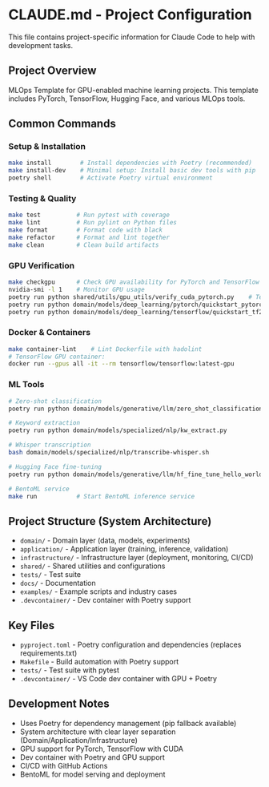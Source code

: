 # CLAUDE.md - Project Configuration

This file contains project-specific information for Claude Code to help with development tasks.

## Project Overview
MLOps Template for GPU-enabled machine learning projects. This template includes PyTorch, TensorFlow, Hugging Face, and various MLOps tools.

## Common Commands

### Setup & Installation
```bash
make install        # Install dependencies with Poetry (recommended)
make install-dev    # Minimal setup: Install basic dev tools with pip
poetry shell        # Activate Poetry virtual environment
```

### Testing & Quality
```bash
make test          # Run pytest with coverage
make lint          # Run pylint on Python files
make format        # Format code with black
make refactor      # Format and lint together
make clean         # Clean build artifacts
```

### GPU Verification
```bash
make checkgpu      # Check GPU availability for PyTorch and TensorFlow
nvidia-smi -l 1    # Monitor GPU usage
poetry run python shared/utils/gpu_utils/verify_cuda_pytorch.py    # Test PyTorch CUDA
poetry run python domain/models/deep_learning/pytorch/quickstart_pytorch.py     # PyTorch training test
poetry run python domain/models/deep_learning/tensorflow/quickstart_tf2.py         # TensorFlow training test
```

### Docker & Containers
```bash
make container-lint    # Lint Dockerfile with hadolint
# TensorFlow GPU container:
docker run --gpus all -it --rm tensorflow/tensorflow:latest-gpu
```

### ML Tools
```bash
# Zero-shot classification
poetry run python domain/models/generative/llm/zero_shot_classification.py classify

# Keyword extraction
poetry run python domain/models/specialized/nlp/kw_extract.py

# Whisper transcription
bash domain/models/specialized/nlp/transcribe-whisper.sh

# Hugging Face fine-tuning
poetry run python domain/models/generative/llm/hf_fine_tune_hello_world.py

# BentoML service
make run           # Start BentoML inference service
```

## Project Structure (System Architecture)
- `domain/` - Domain layer (data, models, experiments)
- `application/` - Application layer (training, inference, validation)
- `infrastructure/` - Infrastructure layer (deployment, monitoring, CI/CD)
- `shared/` - Shared utilities and configurations
- `tests/` - Test suite
- `docs/` - Documentation
- `examples/` - Example scripts and industry cases
- `.devcontainer/` - Dev container with Poetry support

## Key Files
- `pyproject.toml` - Poetry configuration and dependencies (replaces requirements.txt)
- `Makefile` - Build automation with Poetry support
- `tests/` - Test suite with pytest
- `.devcontainer/` - VS Code dev container with GPU + Poetry

## Development Notes
- Uses Poetry for dependency management (pip fallback available)
- System architecture with clear layer separation (Domain/Application/Infrastructure)
- GPU support for PyTorch, TensorFlow with CUDA
- Dev container with Poetry and GPU support
- CI/CD with GitHub Actions
- BentoML for model serving and deployment
